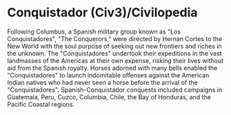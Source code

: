 # Conquistador (Civ3)/Civilopedia

Following Columbus, a Spanish military group known as "Los Conquistadores", "The Conquerors," were directed by Hernan Cortes to the New World with the soul purpose of seeking out new frontiers and riches in the unknown. The "Conquistadores" undertook their expeditions in the vast landmasses of the Americas at their own expense, risking their lives without aid from the Spanish royalty. Horses adorned with many bells enabled the "Conquistadores" to launch indomitable offenses against the American Indian natives who had never seen a horse before the arrival of the "Conquistadores". Spanish-Conquistador conquests included campaigns in Guatemala, Peru, Cuzco, Columbia, Chile, the Bay of Honduras, and the Pacific Coastal regions.